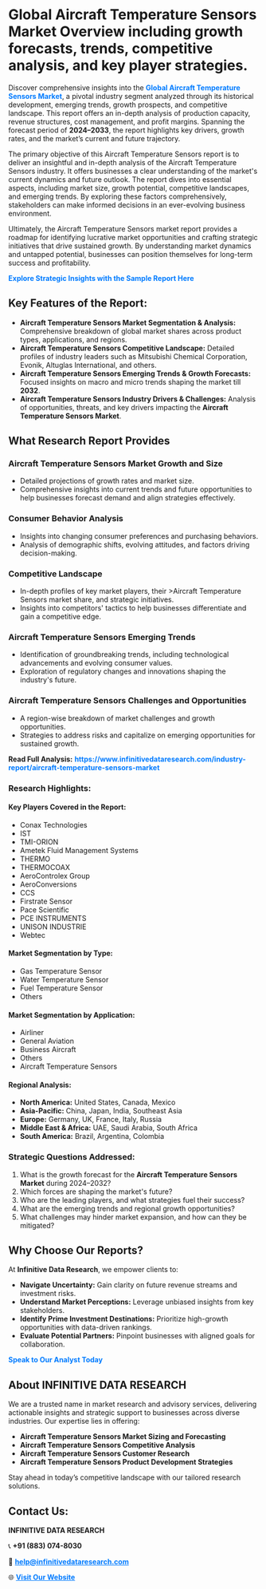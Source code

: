 <h1>Global Aircraft Temperature Sensors Market Overview including growth forecasts, trends, competitive analysis, and key player strategies.</h1>
<p>
Discover comprehensive insights into the 
<a href="https://www.infinitivedataresearch.com/industry-report/aircraft-temperature-sensors-market" rel="dofollow" style="color: #007BFF; text-decoration: none;"><strong>Global Aircraft Temperature Sensors Market</strong></a>, a pivotal industry segment analyzed through its historical development, emerging trends, growth prospects, and competitive landscape. This report offers an in-depth analysis of production capacity, revenue structures, cost management, and profit margins. Spanning the forecast period of <strong>2024–2033</strong>, the report highlights key drivers, growth rates, and the market’s current and future trajectory.
</p>
<p>
The primary objective of this Aircraft Temperature Sensors report is to deliver an insightful and in-depth analysis of the Aircraft Temperature Sensors industry. It offers businesses a clear understanding of the market's current dynamics and future outlook. The report dives into essential aspects, including market size, growth potential, competitive landscapes, and emerging trends. By exploring these factors comprehensively, stakeholders can make informed decisions in an ever-evolving business environment.
</p>
<p>
Ultimately, the Aircraft Temperature Sensors market report provides a roadmap for identifying lucrative market opportunities and crafting strategic initiatives that drive sustained growth. By understanding market dynamics and untapped potential, businesses can position themselves for long-term success and profitability.
</p>
<p>
<a href="https://www.infinitivedataresearch.com/request-sample/reportId=107727" style="color: #007BFF; text-decoration: none;"><strong>Explore Strategic Insights with the Sample Report Here</strong></a>
</p>

<h2>Key Features of the Report:</h2>
<ul>
<li><strong>Aircraft Temperature Sensors Market Segmentation & Analysis:</strong> Comprehensive breakdown of global market shares across product types, applications, and regions.</li>
<li><strong>Aircraft Temperature Sensors Competitive Landscape:</strong> Detailed profiles of industry leaders such as Mitsubishi Chemical Corporation, Evonik, Altuglas International, and others.</li>
<li><strong>Aircraft Temperature Sensors Emerging Trends & Growth Forecasts:</strong> Focused insights on macro and micro trends shaping the market till <strong>2032</strong>.</li>
<li><strong>Aircraft Temperature Sensors Industry Drivers & Challenges:</strong> Analysis of opportunities, threats, and key drivers impacting the <strong>Aircraft Temperature Sensors Market</strong>.</li>
</ul>

<h2>What Research Report Provides</h2>
<h3>Aircraft Temperature Sensors Market Growth and Size</h3>
<ul>
<li>Detailed projections of growth rates and market size.</li>
<li>Comprehensive insights into current trends and future opportunities to help businesses forecast demand and align strategies effectively.</li>
</ul>

<h3>Consumer Behavior Analysis</h3>
<ul>
<li>Insights into changing consumer preferences and purchasing behaviors.</li>
<li>Analysis of demographic shifts, evolving attitudes, and factors driving decision-making.</li>
</ul>

<h3>Competitive Landscape</h3>
<ul>
<li>In-depth profiles of key market players, their >Aircraft Temperature Sensors market share, and strategic initiatives.</li>
<li>Insights into competitors' tactics to help businesses differentiate and gain a competitive edge.</li>
</ul>

<h3>Aircraft Temperature Sensors Emerging Trends</h3>
<ul>
<li>Identification of groundbreaking trends, including technological advancements and evolving consumer values.</li>
<li>Exploration of regulatory changes and innovations shaping the industry's future.</li>
</ul>

<h3>Aircraft Temperature Sensors Challenges and Opportunities</h3>
<ul>
<li>A region-wise breakdown of market challenges and growth opportunities.</li>
<li>Strategies to address risks and capitalize on emerging opportunities for sustained growth.</li>
</ul>
<p><strong>Read Full Analysis:</strong> <a href="https://www.infinitivedataresearch.com/industry-report/aircraft-temperature-sensors-market" rel="dofollow" style="color: #007BFF; text-decoration: none;"><strong>https://www.infinitivedataresearch.com/industry-report/aircraft-temperature-sensors-market</strong></a></p>
<h3>Research Highlights:</h3>
<h4>Key Players Covered in the Report:</h4>
<ul><li>Conax Technologies</li><li>IST</li><li>TMI-ORION</li><li>Ametek Fluid Management Systems</li><li>THERMO</li><li>THERMOCOAX</li><li>AeroControlex Group</li><li>AeroConversions</li><li>CCS</li><li>Firstrate Sensor</li><li>Pace Scientific</li><li>PCE INSTRUMENTS</li><li>UNISON INDUSTRIE</li><li>Webtec</li></ul>
<h4>Market Segmentation by Type:</h4>
<ul><li>Gas Temperature Sensor</li><li>Water Temperature Sensor</li><li>Fuel Temperature Sensor</li><li>Others</li></ul>
<h4>Market Segmentation by Application:</h4>
<ul><li>Airliner</li><li>General Aviation</li><li>Business Aircraft</li><li>Others</li><li>Aircraft Temperature Sensors</li></ul>

<h4>Regional Analysis:</h4>
<ul>
<li><strong>North America:</strong> United States, Canada, Mexico</li>
<li><strong>Asia-Pacific:</strong> China, Japan, India, Southeast Asia</li>
<li><strong>Europe:</strong> Germany, UK, France, Italy, Russia</li>
<li><strong>Middle East & Africa:</strong> UAE, Saudi Arabia, South Africa</li>
<li><strong>South America:</strong> Brazil, Argentina, Colombia</li>
</ul>

<h3>Strategic Questions Addressed:</h3>
<ol>
<li>What is the growth forecast for the <strong>Aircraft Temperature Sensors Market</strong> during 2024–2032?</li>
<li>Which forces are shaping the market's future?</li>
<li>Who are the leading players, and what strategies fuel their success?</li>
<li>What are the emerging trends and regional growth opportunities?</li>
<li>What challenges may hinder market expansion, and how can they be mitigated?</li>
</ol>

<h2>Why Choose Our Reports?</h2>
<p>At <strong>Infinitive Data Research</strong>, we empower clients to:</p>
<ul>
<li><strong>Navigate Uncertainty:</strong> Gain clarity on future revenue streams and investment risks.</li>
<li><strong>Understand Market Perceptions:</strong> Leverage unbiased insights from key stakeholders.</li>
<li><strong>Identify Prime Investment Destinations:</strong> Prioritize high-growth opportunities with data-driven rankings.</li>
<li><strong>Evaluate Potential Partners:</strong> Pinpoint businesses with aligned goals for collaboration.</li>
</ul>
<p><a href="https://www.infinitivedataresearch.com/industry-report/aircraft-temperature-sensors-market" rel="dofollow" style="color: #007BFF; text-decoration: none;"><strong>Speak to Our Analyst Today</strong></a></p>

<h2>About INFINITIVE DATA RESEARCH</h2>
<p>We are a trusted name in market research and advisory services, delivering actionable insights and strategic support to businesses across diverse industries. Our expertise lies in offering:</p>
<ul>
<li><strong>Aircraft Temperature Sensors Market Sizing and Forecasting</strong></li>
<li><strong>Aircraft Temperature Sensors Competitive Analysis</strong></li>
<li><strong>Aircraft Temperature Sensors Customer Research</strong></li>
<li><strong>Aircraft Temperature Sensors Product Development Strategies</strong></li>
</ul>
<p>Stay ahead in today’s competitive landscape with our tailored research solutions.</p>

<h2>Contact Us:</h2>
<p><strong>INFINITIVE DATA RESEARCH</strong></p>
<p>📞 <strong>+91 (883) 074-8030</strong></p>
<p>📧 <strong><a href="mailto:help@infinitivedataresearch.com" style="color: #007BFF;">help@infinitivedataresearch.com</a></strong></p>
<p>🌐 <strong><a href="https://www.infinitivedataresearch.com" rel="dofollow" style="color: #007BFF;">Visit Our Website</a></strong></p>